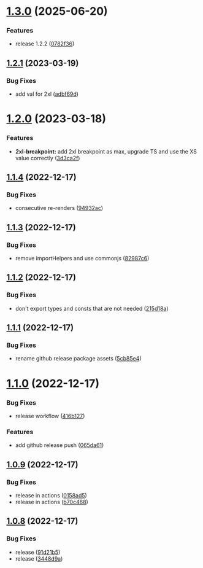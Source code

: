 # [1.3.0](https://github.com/joelpierre/use-breakpoint/compare/v1.2.1...v1.3.0) (2025-06-20)


### Features

* release 1.2.2 ([0782f36](https://github.com/joelpierre/use-breakpoint/commit/0782f363f907952bc0070635a6f985cfea5da8c9))

## [1.2.1](https://github.com/joelpierre/use-breakpoint/compare/v1.2.0...v1.2.1) (2023-03-19)


### Bug Fixes

* add val for 2xl ([adbf69d](https://github.com/joelpierre/use-breakpoint/commit/adbf69deb9fde3973ba8fab1ed4d7bd4dbea4356))

# [1.2.0](https://github.com/joelpierre/use-breakpoint/compare/v1.1.4...v1.2.0) (2023-03-18)


### Features

* **2xl-breakpoint:** add 2xl breakpoint as max, upgrade TS and use the XS value correctly ([3d3ca2f](https://github.com/joelpierre/use-breakpoint/commit/3d3ca2f6cee36609fa4f34c0e7daff887317d6f1))

## [1.1.4](https://github.com/joelpierre/use-breakpoint/compare/v1.1.3...v1.1.4) (2022-12-17)


### Bug Fixes

* consecutive re-renders ([94932ac](https://github.com/joelpierre/use-breakpoint/commit/94932ac960970e4e026d2fee9ed3e2d2afb9e111))

## [1.1.3](https://github.com/joelpierre/use-breakpoint/compare/v1.1.2...v1.1.3) (2022-12-17)


### Bug Fixes

* remove importHelpers and use commonjs ([82987c6](https://github.com/joelpierre/use-breakpoint/commit/82987c6845cd5792f2bcfb8fb308485b04249812))

## [1.1.2](https://github.com/joelpierre/use-breakpoint/compare/v1.1.1...v1.1.2) (2022-12-17)


### Bug Fixes

* don't export types and consts that are not needed ([215d18a](https://github.com/joelpierre/use-breakpoint/commit/215d18a13ed4c54b04c936cb703b4d1be1d13731))

## [1.1.1](https://github.com/joelpierre/use-breakpoint/compare/v1.1.0...v1.1.1) (2022-12-17)


### Bug Fixes

* rename github release package assets ([5cb85e4](https://github.com/joelpierre/use-breakpoint/commit/5cb85e45891b9225ffaf7020b6c6760de60d7fe3))

# [1.1.0](https://github.com/joelpierre/use-breakpoint/compare/v1.0.9...v1.1.0) (2022-12-17)


### Bug Fixes

* release workflow ([416b127](https://github.com/joelpierre/use-breakpoint/commit/416b127d13c8c048cad0b455c73f7ba85e4d5377))


### Features

* add github release push ([065da61](https://github.com/joelpierre/use-breakpoint/commit/065da61dda880f1a5c17b775bc5012b7873070ec))

## [1.0.9](https://github.com/joelpierre/use-breakpoint/compare/v1.0.8...v1.0.9) (2022-12-17)


### Bug Fixes

* release in actions ([0158ad5](https://github.com/joelpierre/use-breakpoint/commit/0158ad5feca47f5d68ed492bc8f2d476b13d0340))
* release in actions ([b70c468](https://github.com/joelpierre/use-breakpoint/commit/b70c468cb7d98775245fb70d99e08e1b5756ba5d))

## [1.0.8](https://github.com/joelpierre/use-breakpoint/compare/v1.0.7...v1.0.8) (2022-12-17)


### Bug Fixes

* release ([91d21b5](https://github.com/joelpierre/use-breakpoint/commit/91d21b56112a491a3d155b926feb04f013d6852f))
* release ([3448d9a](https://github.com/joelpierre/use-breakpoint/commit/3448d9aab3343d656d5582176980b2f4c0e4a485))
